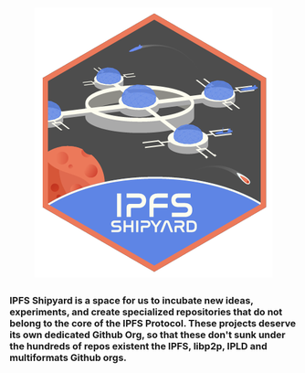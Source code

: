 <h1 align="center">
  <a href="">
    <img src="logo/shipyard_logo.png" alt="IPFS Shipyard Logo" />
  </a>
</h1>

### IPFS Shipyard is a space for us to incubate new ideas, experiments, and create specialized repositories that do not belong to the core of the IPFS Protocol. These projects deserve its own dedicated Github Org, so that these don't sunk under the hundreds of repos existent the IPFS, libp2p, IPLD and multiformats Github orgs.
